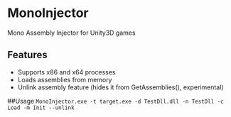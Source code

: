 # MonoInjector
Mono Assembly Injector for Unity3D games

## Features
- Supports x86 and x64 processes
- Loads assemblies from memory
- Unlink assembly feature (hides it from GetAssemblies(), experimental)

##Usage
`MonoInjector.exe -t target.exe -d TestDll.dll -n TestDll -c Load -m Init --unlink`
